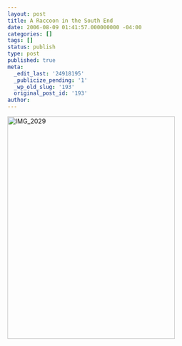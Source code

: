```yaml
---
layout: post
title: A Raccoon in the South End
date: 2006-08-09 01:41:57.000000000 -04:00
categories: []
tags: []
status: publish
type: post
published: true
meta:
  _edit_last: '24918195'
  _publicize_pending: '1'
  _wp_old_slug: '193'
  original_post_id: '193'
author: 
---
```

<a href="http://www.flickr.com/photos/matthewsim/183791022/" title="IMG_2029 by Matthew Simoneau, on Flickr"><img src="http://farm1.staticflickr.com/54/183791022_7966427fa5.jpg" width="375" height="500" alt="IMG_2029" /></a>
